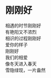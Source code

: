 # 刚刚好
相遇的时节刚刚好<br/>
有艳阳又不浓烈<br/>
相识的过程刚刚好<br/>
爱你的样子<br/>
刚刚好<br/>
我们的相爱<br/>
像冬天进入春天<br/>
雪隐绿现，一片盎然<br/>